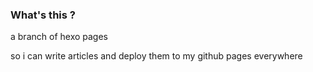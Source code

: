 ### What's this ?

a branch of hexo pages

so i can write articles and deploy them to my github pages everywhere

